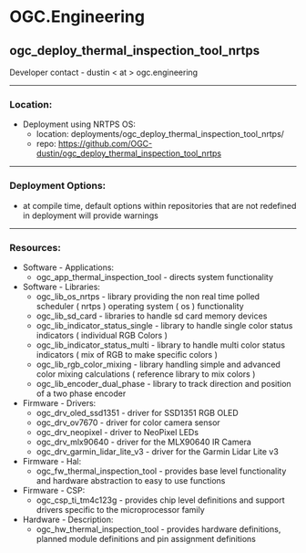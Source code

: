 # OGC.Engineering
## ogc_deploy_thermal_inspection_tool_nrtps
Developer contact - dustin < at > ogc.engineering

---
### Location:

- Deployment using NRTPS OS:
    - location: deployments/ogc_deploy_thermal_inspection_tool_nrtps/
    - repo: https://github.com/OGC-dustin/ogc_deploy_thermal_inspection_tool_nrtps

---
### Deployment Options:
- at compile time, default options within repositories that are not redefined in deployment will provide warnings

---
### Resources:
- Software - Applications:
    - ogc_app_thermal_inspection_tool - directs system functionality
- Software - Libraries:
    - ogc_lib_os_nrtps - library providing the non real time polled scheduler ( nrtps ) operating system ( os ) functionality
    - ogc_lib_sd_card - libraries to handle sd card memory devices
    - ogc_lib_indicator_status_single - library to handle single color status indicators ( individual RGB Colors )
    - ogc_lib_indicator_status_multi - library to handle multi color status indicators ( mix of RGB to make specific colors )
    - ogc_lib_rgb_color_mixing - library handling simple and advanced color mixing calculations ( reference library to mix colors )
    - ogc_lib_encoder_dual_phase - library to track direction and position of a two phase encoder
- Firmware - Drivers:
    - ogc_drv_oled_ssd1351 - driver for SSD1351 RGB OLED
    - ogc_drv_ov7670 - driver for color camera sensor
    - ogc_drv_neopixel - driver to NeoPixel LEDs
    - ogc_drv_mlx90640 - driver for the MLX90640 IR Camera
    - ogc_drv_garmin_lidar_lite_v3 - driver for the Garmin Lidar Lite v3
- Firmware - Hal:
    - ogc_fw_thermal_inspection_tool - provides base level functionality and hardware abstraction to easy to use functions
- Firmware - CSP:
    - ogc_csp_ti_tm4c123g - provides chip level definitions and support drivers specific to the microprocessor family
- Hardware - Description:
    - ogc_hw_thermal_inspection_tool - provides hardware definitions, planned module definitions and pin assignment definitions
